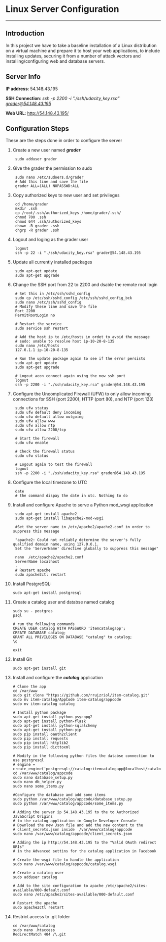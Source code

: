 # Linux Server Configuration

---

## Introduction

In this project we have to take a baseline installation of a Linux distribution on a virtual machine and prepare it to host your web applications, to include installing updates, securing it from a number of attack vectors and installing/configuring web and database servers.

## Server Info

**IP address**: 54.148.43.195

**SSH Connection**: *ssh -p 2200 -i "./ssh/udacity_key.rsa" grader@54.148.43.195*

**Web URL**: http://54.148.43.195/

## Configuration Steps

These are the steps done in order to configure the server

1. Create a new user named ***grader***

        sudo adduser grader
2. Give the grader the permission to sudo

        sudo nano /etc/sudoers.d/grader
        # Add this line and save the file
        grader ALL=(ALL) NOPASSWD:ALL
3. Copy authorized keys to new user and set privileges

        cd /home/grader
        mkdir .ssh
        cp /root/.ssh/authorized_keys /home/grader/.ssh/
        chmod 700 .ssh
        chmod 644 .ssh/authorized_keys
        chown -R grader .ssh
        chgrp -R grader .ssh
4. Logout and loging as the grader user

        logout
        ssh -p 22 -i "./ssh/udacity_key.rsa" grader@54.148.43.195
5. Update all currently installed packages

        sudo apt-get update
        sudo apt-get upgrade
6. Change the SSH port from 22 to 2200 and dsable the remote root login

        # Set this in /etc/ssh/sshd_config
        sudo cp /etc/ssh/sshd_config /etc/ssh/sshd_config_bck
        sudo nano /etc/ssh/sshd_config
        # Modify these line and save the file
        Port 2200
        PermitRootLogin no
        
        # Restart the service
        sudo service ssh restart
        
        # Add the host ip to /etc/hosts in ordet to avoid the message
        # sudo: unable to resolve host ip-10-20-8-135
        sudo nano /etc/hosts
        127.0.1.1 ip-10-20-8-135
        
        # Run the update package again to see if the error persists
        sudo apt-get update
        sudo apt-get upgrade
        
        # Logout acon connect again using the new ssh port
        logout
        ssh -p 2200 -i "./ssh/udacity_key.rsa" grader@54.148.43.195
7. Configure the Uncomplicated Firewall (UFW) to only allow incoming connections 
   for SSH (port 2200), HTTP (port 80), and NTP (port 123)

        sudo ufw status
        sudo ufw default deny incoming
        sudo ufw default allow outgoing
        sudo ufw allow www
        sudo ufw allow ntp
        sudo ufw allow 2200/tcp
        
        # Start the firewall
        sudo ufw enable
        
        # Check the firewall status
        sudo ufw status 
        
        # Logout again to test the firewall
        logout
        ssh -p 2200 -i "./ssh/udacity_key.rsa" grader@54.148.43.195
8. Configure the local timezone to UTC

        date
        # the command dispay the date in utc. Nothing to do
9. Install and configure Apache to serve a Python mod_wsgi application

        sudo apt-get install apache2
        sudo apt-get install libapache2-mod-wsgi
        
        #Set the server name in /etc/apache2/apache2.conf in order to suppress this message
        
        "apache2: Could not reliably determine the server's fully qualified domain name, using 127.0.0.1. 
        Set the 'ServerName' directive globally to suppress this message" 
        
        nano  /etc/apache2/apache2.conf
        ServerName localhost
        .
        # Restart apache
        sudo apache2ctl restart
10. Install PostgreSQL:

        sudo apt-get install postgresql
11. Create a catalog user and databse named catalog

        sudo su - postgres
        psql
        
        # run the following commands
        CREATE USER catalog WITH PASSWORD 'itemcatalogapp';
        CREATE DATABASE catalog;
        GRANT ALL PRIVILEGES ON DATABASE "catalog" to catalog;
        \q
        
        exit
12. Install Git

        sudo apt-get install git
13. Install and configure the ***catalog*** application

        # Clone the app
        cd /var/www
        sudo git clone "https://github.com/rruizriol/item-catalog.git"
        sudo mv item-catalog/AppCode item-catalog/appcode
        sudo mv item-catalog catalog
        
        # Install python package
        sudo apt-get install python-psycopg2
        sudo apt-get install python-flask
        sudo apt-get install python-sqlalchemy
        sudo apt-get install python-pip
        sudo pip install oauth2client
        sudo pip install requests
        sudo pip install httplib2
        sudo pip install dicttoxml
        
        # Modify in the following python files the databse connection to use postgresql
        # engine = create_engine('postgresql://catalog:itemcatalogapp@localhost/catalog')
        cd /var/www/catalog/appcode
        sudo nano database_setup.py
        sudo nano db_helper.py
        sudo nano some_items.py
        
        #Configure the database and add some items
        sudo python /var/www/catalog/appcode/database_setup.py
        sudo python /var/www/catalog/appcode/some_items.py
        
        # Adding the server ip 54.148.43.195 to the to Authorized JavaScript Origins 
        # to the catalog application in Google Developer Console
        # Download the new Json file and add the new content to the  
        # client_secrets.json inside  /var/www/catalog/appcode
        sudo nano /var/www/catalog/appcode/client_secrets.json
        
        # Adding the ip http://54.148.43.195 to the "Valid OAuth redirect URIs" 
        # in the Advanced settins for the catalog application in Facebook
        
        # Create the wsgi file to handle the application
        sudo nano /var/www/catalog/appcode/catalog.wsgi
        
        # Create a catalog user
        sudo adduser catalog
        
        # Add to the site configuration to apache /etc/apache2/sites-available/000-default.conf
        sudo nano /etc/apache2/sites-available/000-default.conf
        
        # Restart the apache
        sudo apache2ctl restart
14. Restrict access to .git folder

        cd /var/www/catalog
        sudo nano .htaccess
        RedirectMatch 404 /\.git        
        

